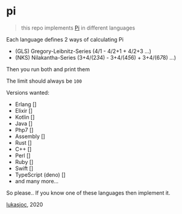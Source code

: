 # pi

> this repo implements [Pi](https://en.wikipedia.org/wiki/Pi) in different languages

Each language defines 2 ways of calculating Pi
- (GLS) Gregory-Leibnitz-Series (4/1 - 4/2+1 + 4/2+3 ...)
- (NKS) Nilakantha-Series (3+4/(2*3*4) - 3+4/(4*5*6) + 3+4/(6*7*8) ...)

Then you run both and print them

The limit should always be ``100``

Versions wanted:
- Erlang []
- Elixir []
- Kotlin []
- Java []
- Php7 []
- Assembly []
- Rust []
- C++ []
- Perl []
- Ruby []
- Swift []
- TypeScript (deno) []
- and many more...

So please.. If you know one of these languages then implement it.

[lukasjoc](https://lukasjoc.com), 2020
